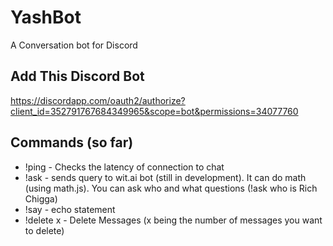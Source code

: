 # YashBot
A Conversation bot for Discord

## Add This Discord Bot
https://discordapp.com/oauth2/authorize?client_id=352791767684349965&scope=bot&permissions=34077760

## Commands (so far)
 - !ping - Checks the latency of connection to chat
 - !ask - sends query to wit.ai bot (still in development). It can do math (using math.js). You can ask who and what questions (!ask who is Rich Chigga)
 - !say - echo statement
 - !delete x - Delete Messages (x being the number of messages you want to delete)

